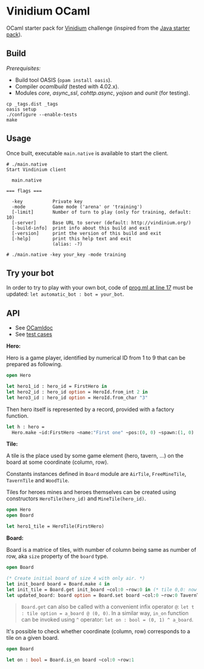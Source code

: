 # Vinidium OCaml

OCaml starter pack for [Vinidium](http://vindinium.org/) challenge (inspired from the [Java starter pack](https://bitbucket.org/cchantep/vindinium-starter-java)).

## Build

*Prerequisites:*

- Build tool OASIS (`opam install oasis`).
- Compiler *ocamlbuild* (tested with 4.02.x).
- Modules *core*, *async_ssl*, *cohttp.async*, *yojson*  and *ounit* (for testing).

```
cp _tags.dist _tags
oasis setup
./configure --enable-tests
make
```

## Usage

Once built, executable `main.native` is available to start the client.

```
# ./main.native
Start Vindinium client

  main.native 

=== flags ===

  -key           Private key
  -mode          Game mode ('arena' or 'training')
  [-limit]       Number of turn to play (only for training, default: 10)
  [-server]      Base URL to server (default: http://vindinium.org/)
  [-build-info]  print info about this build and exit
  [-version]     print the version of this build and exit
  [-help]        print this help text and exit
                 (alias: -?)

# ./main.native -key your_key -mode training
```

## Try your bot

In order to try to play with your own bot, code of [prog.ml at line 17](https://github.com/cchantep/vindinium-ocaml/blob/master/prog/main.ml#L17) must be updated: `let automatic_bot : bot = your_bot`.

## API

- See [OCamldoc](http://cchantep.github.io/vindinium-ocaml/)
- See [test cases](https://github.com/cchantep/vindinium-ocaml/tree/master/test)

**Hero:**

Hero is a game player, identified by numerical ID from 1 to 9 that can be prepared as following.

```ocaml
open Hero

let hero1_id : hero_id = FirstHero in
let hero2_id : hero_id option = HeroId.from_int 2 in
let hero3_id : hero_id option = HeroId.from_char "3"
```

Then hero itself is represented by a record, provided with a factory function.

```ocaml
let h : hero = 
  Hero.make ~id:FirstHero ~name:"First one" ~pos:(0, 0) ~spawn:(1, 0)
```

**Tile:**

A tile is the place used by some game element (hero, tavern, ...) on the board at some coordinate (column, row).

Constants instances defined in `Board` module are `AirTile`, `FreeMineTile`, `TavernTile` and `WoodTile`.

Tiles for heroes mines and heroes themselves can be created using constructors `HeroTile(hero_id)` and `MineTile(hero_id)`.

```ocaml
open Hero
open Board

let hero1_tile = HeroTile(FirstHero)
```

**Board:**

Board is a matrice of tiles, with number of column being same as number of row, aka `size` property of the `board` type.

```ocaml
open Board

(* Create initial board of size 4 with only air. *)
let init_board board = Board.make 4 in
let init_tile = Board.get init_board ~col:0 ~row:0 in (* tile 0,0: now air *)
let updated_board: board option = Board.set board ~col:0 ~row:0 TavernTile
```

> `Board.get` can also be called with a convenient infix operator `@`: `let t : tile option = a_board @ (0, 0)`.
> In a similar way, `in_on` function can be invoked using `^` operator: `let on : bool = (0, 1) ^ a_board`.

It's possible to check whether coordinate (column, row) corresponds to a tile on a given board.

```ocaml
open Board

let on : bool = Board.is_on board ~col:0 ~row:1
```
